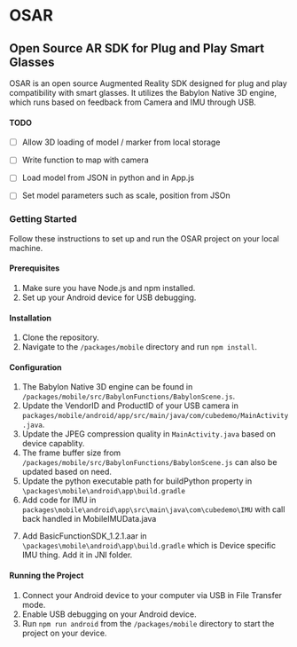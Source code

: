 # OSAR
## Open Source AR SDK for Plug and Play Smart Glasses

OSAR is an open source Augmented Reality SDK designed for plug and play compatibility with smart glasses. It utilizes the Babylon Native 3D engine, which runs based on feedback from Camera and IMU through USB.

#### TODO

- [ ] Allow 3D loading of model / marker from local storage
- [ ] Write function to map with camera
- [ ] Load model from JSON in python and in App.js
- [ ] Set model parameters such as scale, position from JSOn


### Getting Started

Follow these instructions to set up and run the OSAR project on your local machine.

#### Prerequisites

1. Make sure you have Node.js and npm installed.
2. Set up your Android device for USB debugging.

#### Installation

1. Clone the repository.
2. Navigate to the `/packages/mobile` directory and run `npm install`.

#### Configuration

1. The Babylon Native 3D engine can be found in `/packages/mobile/src/BabylonFunctions/BabylonScene.js`.
2. Update the VendorID and ProductID of your USB camera in `packages/mobile/android/app/src/main/java/com/cubedemo/MainActivity.java`.
3. Update the JPEG compression quality in `MainActivity.java` based on device capablity.
4. The frame buffer size from `/packages/mobile/src/BabylonFunctions/BabylonScene.js` can also be updated based on need. 
5. Update the python executable path for buildPython property in `\packages\mobile\android\app\build.gradle`  
6. Add code for IMU in `packages\mobile\android\app\src\main\java\com\cubedemo\IMU` with call back handled in MobileIMUData.java

<!-- TODO change this  -->
7. Add BasicFunctionSDK_1.2.1.aar in `\packages\mobile\android\app\build.gradle` which is Device specific IMU thing. Add it in JNI folder.

#### Running the Project

1. Connect your Android device to your computer via USB in File Transfer mode.
2. Enable USB debugging on your Android device.
3. Run `npm run android` from the `/packages/mobile` directory to start the project on your device.
